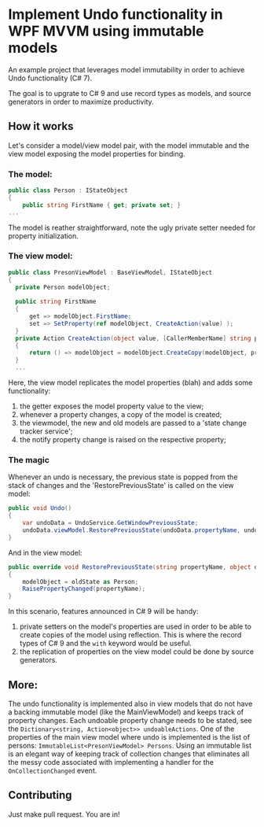 # Implement Undo functionality in WPF MVVM using immutable models

An example project that leverages model immutability in order to achieve Undo functionality (C# 7).

The goal is to upgrate to C# 9 and use record types as models, and source generators in order to maximize productivity.

## How it works

Let's consider a model/view model pair, with the model immutable and the view model exposing the model properties for binding.

### The model:
```c#
public class Person : IStateObject
{
    public string FirstName { get; private set; }
...
```

The model is reather straightforward, note the ugly private setter needed for property initialization.

### The view model:
```c#
public class PresonViewModel : BaseViewModel, IStateObject
{
  private Person modelObject;
  
  public string FirstName 
  { 
      get => modelObject.FirstName; 
      set => SetProperty(ref modelObject, CreateAction(value) ); 
  }
  private Action CreateAction(object value, [CallerMemberName] string propertyName = null)
  {
      return () => modelObject = modelObject.CreateCopy(modelObject, propertyName, value) as Person;
  }
  ...
```

Here, the view model replicates the model properties (blah) and adds some functionality:

  1. the getter exposes the model property value to the view;
  2. whenever a property changes, a copy of the model is created;
  3. the viewmodel, the new and old models are passed to a 'state change tracker service';
  4. the notify property change is raised on the respective property;

### The magic

Whenever an undo is necessary, the previous state is popped from the stack of changes and the 'RestorePreviousState' is called on the view model:

```c#
public void Undo() 
{
    var undoData = UndoService.GetWindowPreviousState;
    undoData.viewModel.RestorePreviousState(undoData.propertyName, undoData.oldState, undoData.newState);
}
```

And in the view model:

```c#
public override void RestorePreviousState(string propertyName, object oldState, object newState)
{
    modelObject = oldState as Person;
    RaisePropertyChanged(propertyName);
}
```

In this scenario, features announced in C# 9 will be handy:

1. private setters on the model's properties are used in order to be able to create copies of the model using reflection. This is where the record types of C# 9 and the `with` keyword would be useful.
2. the replication of properties on the view model could be done by source generators.

## More:

The undo functionality is implemented also in view models that do not have a backing immutable model (like the MainViewModel) and keeps track of property changes. Each undoable property change needs to be stated, see the `Dictionary<string, Action<object>> undoableActions`. 
One of the properties of the main view model where undo is implemented is the list of persons: `ImmutableList<PresonViewModel> Persons`. Using an immutable list is an elegant way of keeping track of collection changes that eliminates all the messy code associated with implementing a handler for the `OnCollectionChanged` event.

## Contributing

Just make pull request. You are in!

